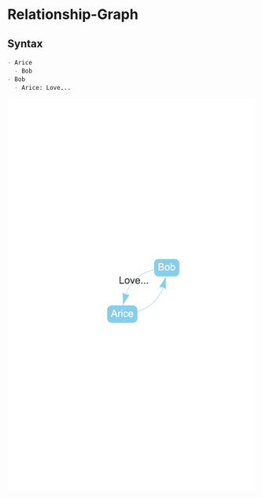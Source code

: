 # Relationship-Graph

## Syntax

~~~markdown
- Arice
  - Bob
- Bob
  - Arice: Love...
~~~

![alice_bob](./alice_bob.png)